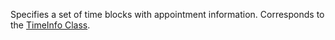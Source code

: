 Specifies a set of time blocks with appointment information. 
Corresponds to the [TimeInfo Class](https://msdn.microsoft.com/library/microsoft.crm.sdk.messages.timeinfo.aspx).
